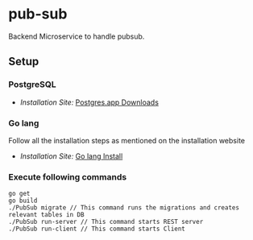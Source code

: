 # pub-sub

Backend Microservice to handle pubsub.

## Setup

### PostgreSQL
* *Installation Site:* [Postgres.app Downloads](https://postgresapp.com/downloads.html) 

### Go lang
Follow all the installation steps as mentioned on the installation website
* *Installation Site:* [Go lang Install](https://golang.org/doc/install)

### Execute following commands
```cassandraql
go get
go build
./PubSub migrate // This command runs the migrations and creates relevant tables in DB
./PubSub run-server // This command starts REST server
./PubSub run-client // This command starts Client
```
